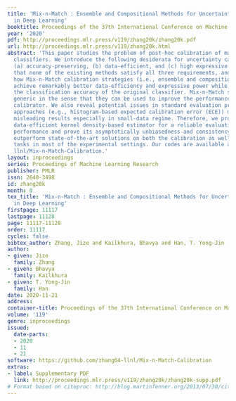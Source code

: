 ```yaml
---
title: 'Mix-n-Match : Ensemble and Compositional Methods for Uncertainty Calibration
  in Deep Learning'
booktitle: Proceedings of the 37th International Conference on Machine Learning
year: '2020'
pdf: http://proceedings.mlr.press/v119/zhang20k/zhang20k.pdf
url: http://proceedings.mlr.press/v119/zhang20k.html
abstract: 'This paper studies the problem of post-hoc calibration of machine learning
  classifiers. We introduce the following desiderata for uncertainty calibration:
  (a) accuracy-preserving, (b) data-efficient, and (c) high expressive power. We show
  that none of the existing methods satisfy all three requirements, and demonstrate
  how Mix-n-Match calibration strategies (i.e., ensemble and composition) can help
  achieve remarkably better data-efficiency and expressive power while provably maintaining
  the classification accuracy of the original classifier. Mix-n-Match strategies are
  generic in the sense that they can be used to improve the performance of any off-the-shelf
  calibrator. We also reveal potential issues in standard evaluation practices. Popular
  approaches (e.g., histogram-based expected calibration error (ECE)) may provide
  misleading results especially in small-data regime. Therefore, we propose an alternative
  data-efficient kernel density-based estimator for a reliable evaluation of the calibration
  performance and prove its asymptotically unbiasedness and consistency. Our approaches
  outperform state-of-the-art solutions on both the calibration as well as the evaluation
  tasks in most of the experimental settings. Our codes are available at https://github.com/zhang64-
  llnl/Mix-n-Match-Calibration.'
layout: inproceedings
series: Proceedings of Machine Learning Research
publisher: PMLR
issn: 2640-3498
id: zhang20k
month: 0
tex_title: 'Mix-n-Match : Ensemble and Compositional Methods for Uncertainty Calibration
  in Deep Learning'
firstpage: 11117
lastpage: 11128
page: 11117-11128
order: 11117
cycles: false
bibtex_author: Zhang, Jize and Kailkhura, Bhavya and Han, T. Yong-Jin
author:
- given: Jize
  family: Zhang
- given: Bhavya
  family: Kailkhura
- given: T. Yong-Jin
  family: Han
date: 2020-11-21
address: 
container-title: Proceedings of the 37th International Conference on Machine Learning
volume: '119'
genre: inproceedings
issued:
  date-parts:
  - 2020
  - 11
  - 21
software: https://github.com/zhang64-llnl/Mix-n-Match-Calibration
extras:
- label: Supplementary PDF
  link: http://proceedings.mlr.press/v119/zhang20k/zhang20k-supp.pdf
# Format based on citeproc: http://blog.martinfenner.org/2013/07/30/citeproc-yaml-for-bibliographies/
---
```

